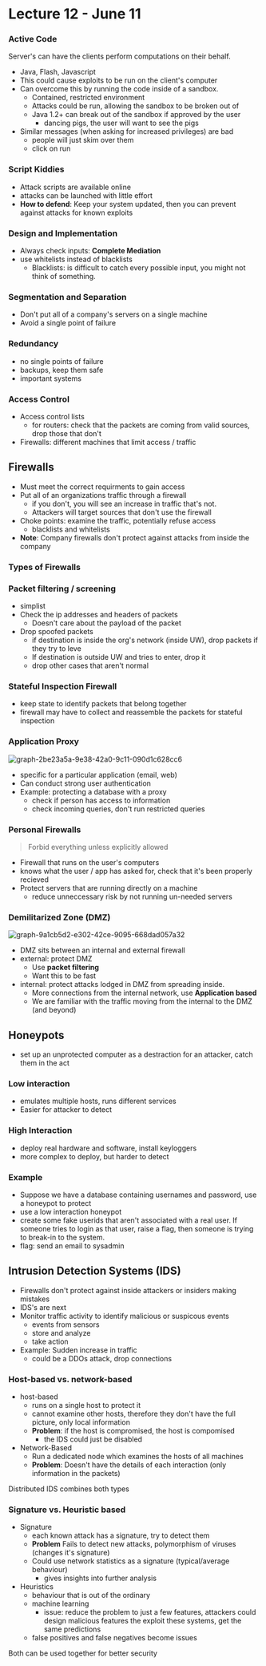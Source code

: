 # Lecture 12 - June 11

### Active Code

Server's can have the clients perform computations on their behalf.
- Java, Flash, Javascript
- This could cause exploits to be run on the client's computer
- Can overcome this by running the code inside of a sandbox.
  - Contained, restricted environment
  - Attacks could be run, allowing the sandbox to be broken out of
  - Java 1.2+ can break out of the sandbox if approved by the user
    - dancing pigs, the user will want to see the pigs
- Similar messages (when asking for increased privileges) are bad
  - people will just skim over them
  - click on run

### Script Kiddies
- Attack scripts are available online
- attacks can be launched with little effort
- **How to defend**: Keep your system updated, then you can prevent against attacks for known exploits

### Design and Implementation
- Always check inputs: **Complete Mediation**
- use whitelists instead of blacklists
  - Blacklists: is difficult to catch every possible input, you might not think of something.

### Segmentation and Separation
- Don't put all of a company's servers on a single machine
- Avoid a single point of failure

### Redundancy
- no single points of failure
- backups, keep them safe
- important systems

### Access Control
- Access control lists
  - for routers: check that the packets are coming from valid sources, drop those that don't
- Firewalls: different machines that limit access / traffic

## Firewalls
- Must meet the correct requirments to gain access
- Put all of an organizations traffic through a firewall
  - if you don't, you will see an increase in traffic that's not.
  - Attackers will target sources that don't use the firewall
- Choke points: examine the traffic, potentially refuse access
  - blacklists and whitelists
- **Note**: Company firewalls don't protect against attacks from inside the company

### Types of Firewalls

### Packet filtering / screening
- simplist
- Check the ip addresses and headers of packets
  - Doesn't care about the payload of the packet
- Drop spoofed packets
  - if destination is inside the org's network (inside UW), drop packets if they try to leve
  - If destination is outside UW and tries to enter, drop it
  - drop other cases that aren't normal

### Stateful Inspection Firewall
- keep state to identify packets that belong together
- firewall may have to collect and reassemble the packets for stateful inspection

### Application Proxy


![graph-2be23a5a-9e38-42a0-9c11-090d1c628cc6](data/lecture12/graph-2be23a5a-9e38-42a0-9c11-090d1c628cc6.svg)

- specific for a particular application (email, web)
- Can conduct strong user authentication
- Example: protecting a database with a proxy
  - check if person has access to information
  - check incoming queries, don't run restricted queries

### Personal Firewalls

> Forbid everything unless explicitly allowed

- Firewall that runs on the user's computers
- knows what the user / app has asked for, check that it's been properly recieved
- Protect servers that are running directly on a machine
  - reduce unneccessary risk by not running un-needed servers

### Demilitarized Zone (DMZ)


![graph-9a1cb5d2-e302-42ce-9095-668dad057a32](data/lecture12/graph-9a1cb5d2-e302-42ce-9095-668dad057a32.svg)

- DMZ sits between an internal and external firewall
- external: protect DMZ
  - Use **packet filtering**
  - Want this to be fast
- internal: protect attacks lodged in DMZ from spreading inside.
  - More connections from the internal network, use **Application based**
  - We are familiar with the traffic moving from the internal to the DMZ (and beyond)

## Honeypots
- set up an unprotected computer as a destraction for an attacker, catch them in the act

### Low interaction
- emulates multiple hosts, runs different services
- Easier for attacker to detect

### High Interaction
- deploy real hardware and software, install keyloggers
- more complex to deploy, but harder to detect

### Example
- Suppose we have a database containing usernames and password, use a honeypot to protect
- use a low interaction honeypot
- create some fake userids that aren't associated with a real user. If someone tries to login as that user, raise a flag, then someone is trying to break-in to the system.
- flag: send an email to sysadmin

## Intrusion Detection Systems (IDS)
- Firewalls don't protect against inside attackers or insiders making mistakes
- IDS's are next
- Monitor traffic activity to identify malicious or suspicous events
  - events from sensors
  - store and analyze
  - take action
- Example: Sudden increase in traffic
  - could be a DDOs attack, drop connections

### Host-based vs. network-based
- host-based
  - runs on a single host to protect it
  - cannot examine other hosts, therefore they don't have the full picture, only local information
  - **Problem**: if the host is compromised, the host is compomised
    - the IDS could just be disabled
- Network-Based
  - Run a dedicated node which examines the hosts of all machines
  - **Problem**: Doesn't have the details of each interaction (only information in the packets)

Distributed IDS combines both types

### Signature vs. Heuristic based
- Signature
  - each known attack has a signature, try to detect them
  - **Problem** Fails to detect new attacks, polymorphism of viruses (changes it's signature)
  - Could use network statistics as a signature (typical/average behaviour)
    - gives insights into further analysis
- Heuristics
  - behaviour that is out of the ordinary
  - machine learning
    - issue: reduce the problem to just a few features, attackers could design malicious features the exploit these systems, get the same predictions
  - false positives and false negatives become issues

Both can be used together for better security

